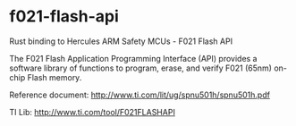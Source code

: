 # f021-flash-api

Rust binding to Hercules ARM Safety MCUs - F021 Flash API

The F021 Flash Application Programming Interface (API) provides a software library of functions to program, erase, and verify F021 (65nm) on-chip Flash memory.

Reference document:
http://www.ti.com/lit/ug/spnu501h/spnu501h.pdf

TI Lib:
http://www.ti.com/tool/F021FLASHAPI

